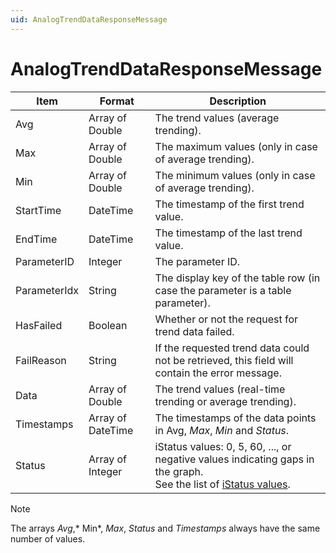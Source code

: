 ```yaml
---
uid: AnalogTrendDataResponseMessage
---
```


# AnalogTrendDataResponseMessage

| Item         | Format            | Description                          |
|--------------|-------------------|--------------------------------------|
| Avg          | Array of Double   | The trend values (average trending). |
| Max          | Array of Double   | The maximum values (only in case of average trending). |
| Min          | Array of Double   | The minimum values (only in case of average trending). |
| StartTime    | DateTime          | The timestamp of the first trend value. |
| EndTime      | DateTime          | The timestamp of the last trend value. |
| ParameterID  | Integer           | The parameter ID. |
| ParameterIdx | String            | The display key of the table row (in case the parameter is a table parameter). |
| HasFailed    | Boolean           | Whether or not the request for trend data failed. |
| FailReason   | String            | If the requested trend data could not be retrieved, this field will contain the error message. |
| Data         | Array of Double   | The trend values (real-time trending or average trending). |
| Timestamps   | Array of DateTime | The timestamps of the data points in Avg, *Max*, *Min* and *Status*. |
| Status       | Array of Integer  | iStatus values: 0, 5, 60, ..., or negative values indicating gaps in the graph.<br>See the list of [iStatus values](Structure_of_the_offload_database#istatus-values). |

> [!NOTE]
> The arrays *Avg*,* Min*, *Max*, *Status* and *Timestamps* always have the same number of values.
